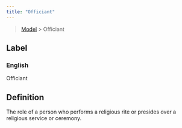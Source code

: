 ```yaml
---
title: "Officiant"
---
```


> [Model](./../) > Officiant

## Label

### English
Officiant


## Definition
The role of a person who performs a religious rite or presides over a religious service or ceremony. 


    
